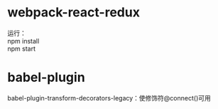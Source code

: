# webpack-react-redux
运行：\
npm install \
npm start

# babel-plugin
babel-plugin-transform-decorators-legacy：使修饰符@connect()可用